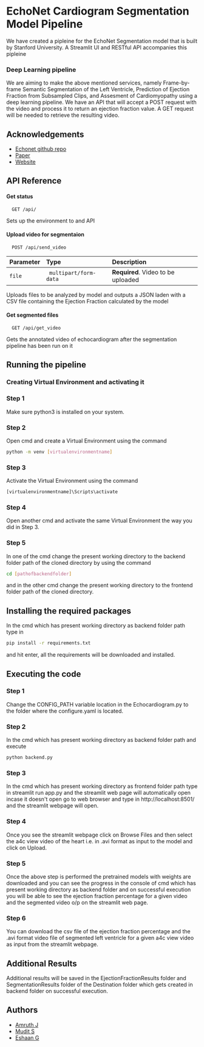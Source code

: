 
# EchoNet Cardiogram Segmentation Model Pipeline

We have created a pipleine for the EchoNet Segmentation model that is built by Stanford University. A Streamlit UI and RESTful API accompanies this pipleine

### Deep Learning pipeline

We are aiming to make the above mentioned services, namely Frame-by-frame Semantic Segmentation of the Left Ventricle, Prediction of Ejection Fraction from Subsampled Clips, and Assesment of Cardiomyopathy using a deep learning pipeline. We  have an API that will accept a POST request with the video and process it to return an ejection fraction value. A GET request will be needed to retrieve the resulting video.

## Acknowledgements

 - [Echonet github repo](https://github.com/echonet/dynamic)
 - [Paper](https://www.nature.com/articles/s41586-020-2145-8)
 - [Website](https://echonet.github.io/dynamic/)

  
## API Reference

#### Get status

```http
  GET /api/
```
Sets up the environment to and API

#### Upload video for segmentaion

```http
  POST /api/send_video
```

| Parameter | Type     | Description                |
| :-------- | :------- | :------------------------- |
| `file` | ` multipart/form-data` | **Required**. Video to be uploaded |

Uploads files to be analyzed by model and outputs a JSON laden with a CSV file containing the Ejection Fraction calculated by the model

#### Get segmented files

```http
  GET /api/get_video
```
Gets the annotated video of echocardiogram after the segmentation pipeline has been run on it

## Running the pipeline

### Creating Virtual Environment and activating it

### Step 1
Make sure python3 is installed on your system.

### Step 2
Open cmd and create a Virtual Environment using the command
```bash
python -m venv [virtualenvironmentname]
```

### Step 3 
Activate the Virtual Environment using the command 
```bash
[virtualenvironmentname]\Scripts\activate
```
### Step 4
Open another cmd and activate the same Virtual Environment the way you did in Step 3.
### Step 5 
In one of the cmd change the present working directory to the backend folder path of the cloned directory by using the command 
```bash
cd [pathofbackendfolder]
```
and in the other cmd change the present working directory to the frontend folder path of the cloned directory. 

## Installing the required packages

In the cmd which has present working directory as backend folder path type in 
```bash
pip install -r requirements.txt
```
and hit enter, all the requirements will be downloaded and installed.

## Executing the code

### Step 1
Change the CONFIG_PATH variable location in the Echocardiogram.py to the folder where the configure.yaml is located.

### Step 2
In the cmd which has present working directory as backend folder path and execute 
```bash
python backend.py
```

### Step 3
In the cmd which has present working directory as frontend folder path type in streamlit run app.py and the streamlit web page will automatically open incase it doesn't open go to web browser and type in http://localhost:8501/ and the streamlit webpage will open.

### Step 4
Once you see the streamlit webpage click on Browse Files and then select the a4c view video of the heart i.e. in .avi format as input to the model and click on Upload.

### Step 5
Once the above step is performed the pretrained models with weights are downloaded and you can see the progress in the console of cmd which has present working directory as backend folder and on successful execution you will be able to see the ejection fraction percentage for a given video and the segmented video o/p on the streamlit web page.

### Step 6
You can download the csv file of the ejection fraction percentage and the .avi format video file of segmented left ventricle for a given a4c view video as input from the streamlit webpage.

## Additional Results

Additional results will be saved in the EjectionFractionResults folder and SegmentationResults folder of the Destination folder which gets created in backend folder on successful execution.

## Authors

- [Amruth J]()
- [Mudit S]()
- [Eshaan G]()

